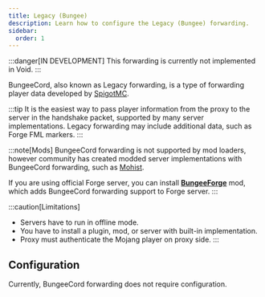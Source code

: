```yaml
---
title: Legacy (Bungee)
description: Learn how to configure the Legacy (Bungee) forwarding.
sidebar:
  order: 1
---
```


:::danger[IN DEVELOPMENT]
This forwarding is currently not implemented in Void.
:::

BungeeCord, also known as Legacy forwarding, is a type of forwarding player data developed by [SpigotMC](https://github.com/SpigotMC/BungeeCord).

:::tip
It is the easiest way to pass player information from the proxy to the server in the handshake packet, supported by many server implementations.
Legacy forwarding may include additional data, such as Forge FML markers.
:::

:::note[Mods]
BungeeCord forwarding is not supported by mod loaders, however community has created modded server implementations with BungeeCord forwarding, such as [Mohist](https://github.com/MohistMC/Mohist).  

If you are using official Forge server, you can install [**BungeeForge**](https://github.com/caunt/BungeeForge) mod, which adds BungeeCord forwarding support to Forge server.
:::

:::caution[Limitations]
- Servers have to run in offline mode.
- You have to install a plugin, mod, or server with built-in implementation.
- Proxy must authenticate the Mojang player on proxy side.
:::

## Configuration
Currently, BungeeCord forwarding does not require configuration.
